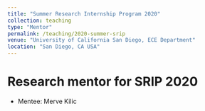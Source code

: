 ```yaml
---
title: "Summer Research Internship Program 2020"
collection: teaching
type: "Mentor"
permalink: /teaching/2020-summer-srip
venue: "University of California San Diego, ECE Department"
location: "San Diego, CA USA"
---
```


Research mentor for SRIP 2020
=====
  * Mentee: Merve Kilic
